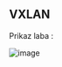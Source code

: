 
## VXLAN 
Prikaz laba : 

![image](https://github.com/Iggor27/Mrezni-protokoli/assets/24782270/1c15854b-1abe-44f5-948c-204b370df426)